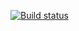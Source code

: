 [![Build status](https://ci.appveyor.com/api/projects/status/5cmw1r9f8g485nbd?svg=true)](https://ci.appveyor.com/project/SvetlanaKh-1/webtestpatternstask2)